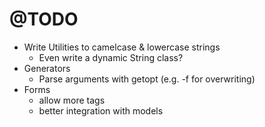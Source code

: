 # @TODO

* Write Utilities to camelcase & lowercase strings
  * Even write a dynamic String class?
* Generators
  * Parse arguments with getopt (e.g. -f for overwriting)
* Forms
  * allow more tags
  * better integration with models
